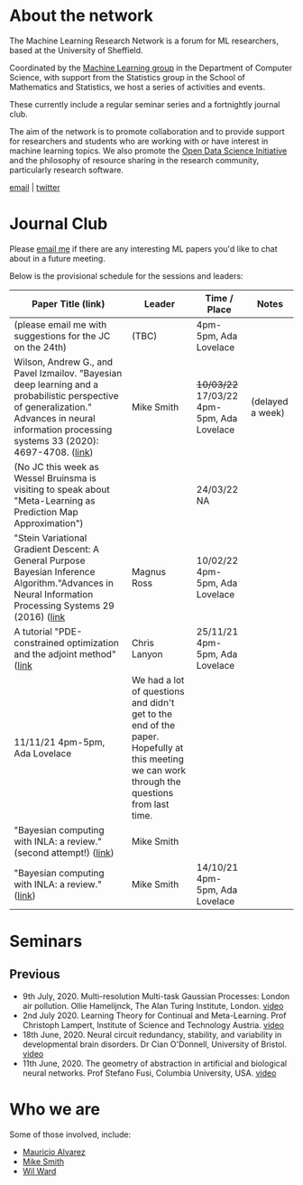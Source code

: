 # About the network

The Machine Learning Research Network is a forum for ML researchers, based at the University of Sheffield. 

Coordinated by the [Machine Learning group](https://www.sheffield.ac.uk/dcs/research/groups/machine-learning) in the Department of Computer Science, with support from the Statistics group in the School of Mathematics and Statistics, we host a series of activities and events. 

These currently include a regular seminar series and a fortnightly journal club.

The aim of the network is to promote collaboration and to provide support for researchers and students who are working with or have interest in machine learning topics. We also promote the [Open Data Science Initiative](http://opendsi.cc/) and the philosophy of resource sharing in the research community, particularly research software.

<a href="mailto:mlnet@sheffield.ac.uk" target="_blank" rel="noopener">email</i></a> | 
<a href="http://twitter.com/SheffieldMLNet" target="_blank" rel="noopener">twitter</i></a>

# Journal Club

Please [email me](mailto:m.t.smith@sheffield.ac.uk) if there are any interesting ML papers you'd like to chat about in a future meeting.

Below is the provisional schedule for the sessions and leaders: 

| Paper Title (link) | Leader | Time / Place | Notes |
| ------------------ | ------ | ---- |-------|
| (please email me with suggestions for the JC on the 24th) | (TBC) | 4pm-5pm, Ada Lovelace | |
| Wilson, Andrew G., and Pavel Izmailov. "Bayesian deep learning and a probabilistic perspective of generalization." Advances in neural information processing systems 33 (2020): 4697-4708. ([link](https://proceedings.neurips.cc/paper/2020/file/322f62469c5e3c7dc3e58f5a4d1ea399-Paper.pdf)) | Mike Smith | ~~10/03/22~~ 17/03/22 4pm-5pm, Ada Lovelace | (delayed a week) |
| (No JC this week as Wessel Bruinsma is visiting to speak about "Meta-Learning as Prediction Map Approximation") | | 24/03/22 NA | |
| "Stein Variational Gradient Descent: A General Purpose Bayesian Inference Algorithm."Advances in Neural Information Processing Systems 29 (2016) ([link](https://arxiv.org/pdf/1608.04471.pdf) | Magnus Ross | 10/02/22 4pm-5pm, Ada Lovelace | |
| A tutorial "PDE-constrained optimization and the adjoint method" ([link](https://cs.stanford.edu/~ambrad/adjoint_tutorial.pdf) | Chris Lanyon | 25/11/21 4pm-5pm, Ada Lovelace | |
| 11/11/21 4pm-5pm, Ada Lovelace | We had a lot of questions and didn't get to the end of the paper. Hopefully at this meeting we can work through the questions from last time. |
| "Bayesian computing with INLA: a review." (second attempt!) ([link](https://www.annualreviews.org/doi/pdf/10.1146/annurev-statistics-060116-054045)) | Mike Smith 
| "Bayesian computing with INLA: a review." ([link](https://www.annualreviews.org/doi/pdf/10.1146/annurev-statistics-060116-054045)) | Mike Smith | 14/10/21 4pm-5pm, Ada Lovelace | |



# Seminars



## Previous

 - 9th July, 2020. Multi-resolution Multi-task Gaussian Processes: London air pollution. Ollie Hamelijnck, The Alan Turing Institute, London. [video](https://www.crowdcast.io/e/ollie-hamelijnck-world)
 - 2nd July 2020. Learning Theory for Continual and Meta-Learning. Prof Christoph Lampert, Institute of Science and Technology Austria. [video](https://www.crowdcast.io/e/christoph-lampert-world)
 - 18th June, 2020. Neural circuit redundancy, stability, and variability in developmental brain disorders. Dr Cian O'Donnell, University of Bristol. [video](https://www.crowdcast.io/e/cian-odonnell-world-wide)
 - 11th June, 2020. The geometry of abstraction in artificial and biological neural networks. Prof Stefano Fusi, Columbia University, USA. [video](https://www.crowdcast.io/e/stefano-fusi-world-wide)

# Who we are

Some of those involved, include:

 - [Mauricio Alvarez](https://www.sheffield.ac.uk/dcs/people/academic/mauricio-alvarez)
 - [Mike Smith](http://michaeltsmith.org.uk/)
 - [Wil Ward](https://wilocw.github.io/)
